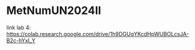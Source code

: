 # MetNumUN2024II

link lab 4: https://colab.research.google.com/drive/1h9DGUqYKcdHpWUBOLcsJA-B2c-hYxl_Y 
